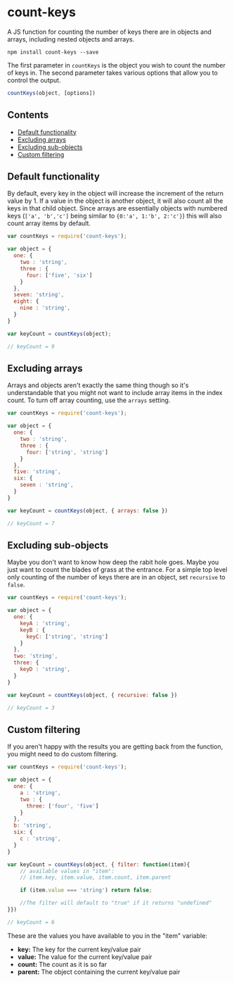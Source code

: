 # count-keys

A JS function for counting the number of keys there are in objects and arrays, including nested objects and arrays.

```````
npm install count-keys --save
```````

The first parameter in `countKeys` is the object you wish to count the number of keys in. The second parameter takes various options that allow you to control the output.

``````js
countKeys(object, [options])
``````

## Contents

 - [Default functionality](#default-functionality)
 - [Excluding arrays](#excluding-arrays)
 - [Excluding sub-objects](#excluding-sub-objects)
 - [Custom filtering](#custom-filtering)

## Default functionality

By default, every key in the object will increase the increment of the return value by 1. If a value in the object is another object, it will also count all the keys in that child object. Since arrays are essentially objects with numbered keys (`['a', 'b','c']` being similar to `{0:'a', 1:'b', 2:'c'}`) this will also count array items by default.

```````js
var countKeys = require('count-keys');

var object = {
  one: {
    two : 'string',
    three : {
      four: ['five', 'six']
    }
  },
  seven: 'string',
  eight: {
    nine : 'string',
  }
}

var keyCount = countKeys(object);

// keyCount = 9
```````

## Excluding arrays

Arrays and objects aren't exactly the same thing though so it's understandable that you might not want to include array items in the index count. To turn off array counting, use the `arrays` setting.

```````js
var countKeys = require('count-keys');

var object = {
  one: {
    two : 'string',
    three : {
      four: ['string', 'string']
    }
  },
  five: 'string',
  six: {
    seven : 'string',
  }
}

var keyCount = countKeys(object, { arrays: false })

// keyCount = 7
```````

## Excluding sub-objects

Maybe you don't want to know how deep the rabit hole goes. Maybe you just want to count the blades of grass at the entrance. For a simple top level only counting of the number of keys there are in an object, set `recursive` to `false`.

```````js
var countKeys = require('count-keys');

var object = {
  one: {
    keyA : 'string',
    keyB : {
      keyC: ['string', 'string']
    }
  },
  two: 'string',
  three: {
    keyD : 'string',
  }
}

var keyCount = countKeys(object, { recursive: false })

// keyCount = 3
```````

## Custom filtering

If you aren't happy with the results you are getting back from the function, you might need to do custom filtering.

```````js
var countKeys = require('count-keys');

var object = {
  one: {
    a : 'string',
    two : {
      three: ['four', 'five']
    }
  },
  b: 'string',
  six: {
    c : 'string',
  }
}

var keyCount = countKeys(object, { filter: function(item){
    // available values in "item":
    // item.key, item.value, item.count, item.parent

    if (item.value === 'string') return false;

    //The filter will default to "true" if it returns "undefined"
}})

// keyCount = 6
```````

These are the values you have available to you in the "item" variable:

- **key:** The key for the current key/value pair
- **value:** The value for the current key/value pair
- **count:** The count as it is so far
- **parent:** The object containing the current key/value pair


